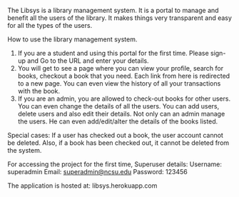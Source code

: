 


The Libsys is a library management system. It is a portal to manage and benefit all the users of the library. It makes things very transparent and easy for all the types of the users. 

How to use the library management system.  
1. If you are a student and using this portal for the first time. Please sign-up and Go to the URL and enter your details.
2. You will get to see a page where you can view your profile, search for books, checkout a book that you need. Each link from here is redirected to a new page.  You can even view the history of all your transactions with the book.
3. If you are an admin, you are allowed to check-out books for other users. You can even change the details of all the users. You can add users, delete users and also edit their details. Not only can an admin manage the users. He can even add/edit/alter the details of the books listed.

Special cases: If a user has checked out a book, the user account cannot be deleted.
Also, if a book has been checked out, it cannot be deleted from the system.

For accessing the project for the first time, 
Superuser details:
Username:  superadmin
Email:  superadmin@ncsu.edu
Password:  123456

The application is hosted at: libsys.herokuapp.com



